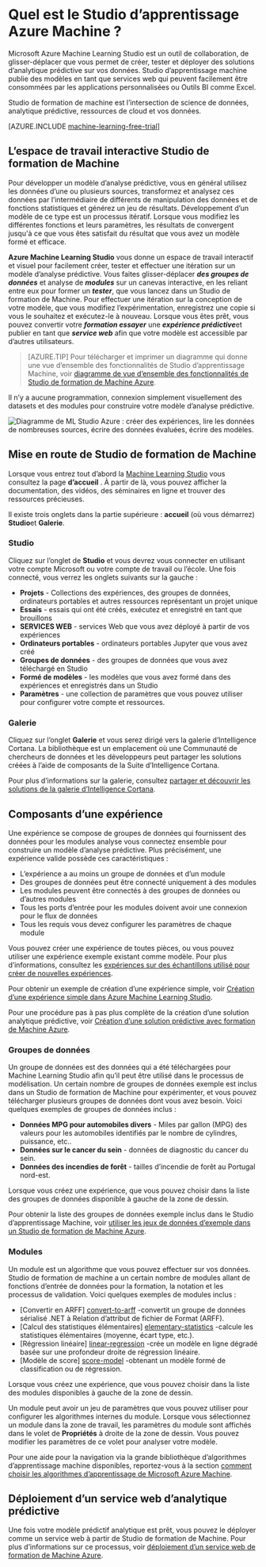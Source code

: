 <properties 
    pageTitle="Quel est le Studio d’apprentissage Azure Machine ? | Microsoft Azure"
    description="Vue d’ensemble de Azure ML Studio, un outil glisser-déplacer pour créer rapidement des modèles à partir d’une bibliothèque de prêt à utiliser des algorithmes et des modules."
    keywords="Azure machine d’apprentissage, azure ml, studio de ml"
    services="machine-learning"
    documentationCenter=""
    authors="garyericson"
    manager="jhubbard"
    editor="cgronlun"/>

<tags
    ms.service="machine-learning"
    ms.workload="data-services"
    ms.tgt_pltfrm="na"
    ms.devlang="na"
    ms.topic="get-started-article"
    ms.date="09/09/2016"
    ms.author="garye"/>

# <a name="what-is-azure-machine-learning-studio"></a>Quel est le Studio d’apprentissage Azure Machine ?

Microsoft Azure Machine Learning Studio est un outil de collaboration, de glisser-déplacer que vous permet de créer, tester et déployer des solutions d’analytique prédictive sur vos données. Studio d’apprentissage machine publie des modèles en tant que services web qui peuvent facilement être consommées par les applications personnalisées ou Outils BI comme Excel.

Studio de formation de machine est l’intersection de science de données, analytique prédictive, ressources de cloud et vos données.

[AZURE.INCLUDE [machine-learning-free-trial](../../includes/machine-learning-free-trial.md)]

## <a name="the-machine-learning-studio-interactive-workspace"></a>L’espace de travail interactive Studio de formation de Machine

Pour développer un modèle d’analyse prédictive, vous en général utilisez les données d’une ou plusieurs sources, transformez et analysez ces données par l’intermédiaire de différents de manipulation des données et de fonctions statistiques et générez un jeu de résultats. Développement d’un modèle de ce type est un processus itératif. Lorsque vous modifiez les différentes fonctions et leurs paramètres, les résultats de convergent jusqu'à ce que vous êtes satisfait du résultat que vous avez un modèle formé et efficace.

**Azure Machine Learning Studio** vous donne un espace de travail interactif et visuel pour facilement créer, tester et effectuer une itération sur un modèle d’analyse prédictive. Vous faites glisser-déplacer ***des groupes de données*** et analyse de ***modules*** sur un canevas interactive, en les reliant entre eux pour former un ***tester***, que vous lancez dans un Studio de formation de Machine. Pour effectuer une itération sur la conception de votre modèle, que vous modifiez l’expérimentation, enregistrez une copie si vous le souhaitez et exécutez-le à nouveau. Lorsque vous êtes prêt, vous pouvez convertir votre ***formation essayer*** une ***expérience prédictive***et publier en tant que ***service web*** afin que votre modèle est accessible par d’autres utilisateurs.

>[AZURE.TIP] Pour télécharger et imprimer un diagramme qui donne une vue d’ensemble des fonctionnalités de Studio d’apprentissage Machine, voir [diagramme de vue d’ensemble des fonctionnalités de Studio de formation de Machine Azure](machine-learning-studio-overview-diagram.md).

Il n’y a aucune programmation, connexion simplement visuellement des datasets et des modules pour construire votre modèle d’analyse prédictive.

![Diagramme de ML Studio Azure : créer des expériences, lire les données de nombreuses sources, écrire des données évaluées, écrire des modèles.][ml-studio-overview]

## <a name="get-started-with-machine-learning-studio"></a>Mise en route de Studio de formation de Machine

Lorsque vous entrez tout d’abord la [Machine Learning Studio](https://studio.azureml.net) vous consultez la page **d’accueil** . À partir de là, vous pouvez afficher la documentation, des vidéos, des séminaires en ligne et trouver des ressources précieuses.

Il existe trois onglets dans la partie supérieure : **accueil** (où vous démarrez) **Studio**et **Galerie**.

### <a name="studio"></a>Studio

Cliquez sur l’onglet de **Studio** et vous devrez vous connecter en utilisant votre compte Microsoft ou votre compte de travail ou l’école. Une fois connecté, vous verrez les onglets suivants sur la gauche :

- **Projets** - Collections des expériences, des groupes de données, ordinateurs portables et autres ressources représentant un projet unique
- **Essais** - essais qui ont été créés, exécutez et enregistré en tant que brouillons
- **SERVICES WEB** - services Web que vous avez déployé à partir de vos expériences
- **Ordinateurs portables** - ordinateurs portables Jupyter que vous avez créé
- **Groupes de données** - des groupes de données que vous avez téléchargé en Studio
- **Formé de modèles** - les modèles que vous avez formé dans des expériences et enregistrés dans un Studio
- **Paramètres** - une collection de paramètres que vous pouvez utiliser pour configurer votre compte et ressources.

### <a name="gallery"></a>Galerie

Cliquez sur l’onglet **Galerie** et vous serez dirigé vers la galerie d’Intelligence Cortana. La bibliothèque est un emplacement où une Communauté de chercheurs de données et les développeurs peut partager les solutions créées à l’aide de composants de la Suite d’Intelligence Cortana.

Pour plus d’informations sur la galerie, consultez [partager et découvrir les solutions de la galerie d’Intelligence Cortana](machine-learning-gallery-how-to-use-contribute-publish.md).

## <a name="components-of-an-experiment"></a>Composants d’une expérience

Une expérience se compose de groupes de données qui fournissent des données pour les modules analyse vous connectez ensemble pour construire un modèle d’analyse prédictive. Plus précisément, une expérience valide possède ces caractéristiques :

- L’expérience a au moins un groupe de données et d’un module
- Des groupes de données peut être connecté uniquement à des modules
- Les modules peuvent être connectés à des groupes de données ou d’autres modules
- Tous les ports d’entrée pour les modules doivent avoir une connexion pour le flux de données
- Tous les requis vous devez configurer les paramètres de chaque module

Vous pouvez créer une expérience de toutes pièces, ou vous pouvez utiliser une expérience exemple existant comme modèle. Pour plus d’informations, consultez les [expériences sur des échantillons utilisé pour créer de nouvelles expériences](machine-learning-sample-experiments.md).

Pour obtenir un exemple de création d’une expérience simple, voir [Création d’une expérience simple dans Azure Machine Learning Studio](machine-learning-create-experiment.md).

Pour une procédure pas à pas plus complète de la création d’une solution analytique prédictive, voir [Création d’une solution prédictive avec formation de Machine Azure](machine-learning-walkthrough-develop-predictive-solution.md).

### <a name="datasets"></a>Groupes de données

Un groupe de données est des données qui a été téléchargées pour Machine Learning Studio afin qu’il peut être utilisé dans le processus de modélisation. Un certain nombre de groupes de données exemple est inclus dans un Studio de formation de Machine pour expérimenter, et vous pouvez télécharger plusieurs groupes de données dont vous avez besoin. Voici quelques exemples de groupes de données inclus :

- **Données MPG pour automobiles divers** - Miles par gallon (MPG) des valeurs pour les automobiles identifiés par le nombre de cylindres, puissance, etc..
- **Données sur le cancer du sein** - données de diagnostic du cancer du sein.
- **Données des incendies de forêt** - tailles d’incendie de forêt au Portugal nord-est.

Lorsque vous créez une expérience, que vous pouvez choisir dans la liste des groupes de données disponible à gauche de la zone de dessin.

Pour obtenir la liste des groupes de données exemple inclus dans le Studio d’apprentissage Machine, voir [utiliser les jeux de données d’exemple dans un Studio de formation de Machine Azure](machine-learning-use-sample-datasets.md).

### <a name="modules"></a>Modules

Un module est un algorithme que vous pouvez effectuer sur vos données. Studio de formation de machine a un certain nombre de modules allant de fonctions d’entrée de données pour la formation, la notation et les processus de validation. Voici quelques exemples de modules inclus :

- [Convertir en ARFF] [ convert-to-arff] -convertit un groupe de données sérialisé .NET à Relation d’attribut de fichier de Format (ARFF).
- [Calcul des statistiques élémentaires] [ elementary-statistics] -calcule les statistiques élémentaires (moyenne, écart type, etc.).
- [Régression linéaire] [ linear-regression] -crée un modèle en ligne dégradé basée sur une profondeur droite de régression linéaire.
- [Modèle de score] [ score-model] -obtenant un modèle formé de classification ou de régression.

Lorsque vous créez une expérience, que vous pouvez choisir dans la liste des modules disponibles à gauche de la zone de dessin.  

Un module peut avoir un jeu de paramètres que vous pouvez utiliser pour configurer les algorithmes internes du module. Lorsque vous sélectionnez un module dans la zone de travail, les paramètres du module sont affichés dans le volet de **Propriétés** à droite de la zone de dessin. Vous pouvez modifier les paramètres de ce volet pour analyser votre modèle.

Pour une aide pour la navigation via la grande bibliothèque d’algorithmes d’apprentissage machine disponibles, reportez-vous à la section [comment choisir les algorithmes d’apprentissage de Microsoft Azure Machine](machine-learning-algorithm-choice.md).

## <a name="deploying-a-predictive-analytics-web-service"></a>Déploiement d’un service web d’analytique prédictive

Une fois votre modèle prédictif analytique est prêt, vous pouvez le déployer comme un service web à partir de Studio de formation de Machine. Pour plus d’informations sur ce processus, voir [déploiement d’un service web de formation de Machine Azure](machine-learning-publish-a-machine-learning-web-service.md).

[ml-studio-overview]:./media/machine-learning-what-is-ml-studio/azure-ml-studio-diagram.jpg

<!-- Module References -->
[convert-to-arff]: https://msdn.microsoft.com/library/azure/62d2cece-d832-4a7a-a0bd-f01f03af0960/
[elementary-statistics]: https://msdn.microsoft.com/library/azure/3086b8d4-c895-45ba-8aa9-34f0c944d4d3/
[linear-regression]: https://msdn.microsoft.com/library/azure/31960a6f-789b-4cf7-88d6-2e1152c0bd1a/
[score-model]: https://msdn.microsoft.com/library/azure/401b4f92-e724-4d5a-be81-d5b0ff9bdb33/
